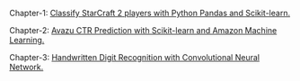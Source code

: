 Chapter-1: [Classify StarCraft 2 players with Python Pandas and Scikit-learn.](http://lenguyenthedat.com/minimal-data-science-1-starcraft/)

Chapter-2: [Avazu CTR Prediction with Scikit-learn and Amazon Machine Learning.](http://lenguyenthedat.com/minimal-data-science-2-avazu/)

Chapter-3: [Handwritten Digit Recognition with Convolutional Neural Network.](http://lenguyenthedat.com/minimal-data-science-3-mnist-neuralnet/)